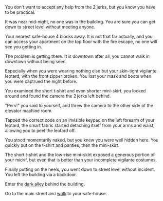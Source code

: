 You don't want to accept any help from the 2 jerks, but you know you have to be practical.

It was near mid-night, no one was in the building. You are sure you can get down to street level without meeting anyone.

Your nearest safe-house 4 blocks away. It is not that far actually, and you can access your apartment on the top floor with the fire escape, no one will see you getting in.

The problem is getting there. It is downtown after all, you cannot walk in downtown without being seen.

Especially when you were wearing nothing else but your skin-tight vigilante leotard, with the front zipper broken. You lost your mask and boots when you were captrued the night before.

You examined the short t-shirt and even shorter mini-skirt, you looked around and found the camera the 2 jerks left behind.

"Perv!" you said to yourself, and threw the camera to the other side of the elevator machine room.

Tapped the correct code on an invisible keypad on the left forearm of your leotard, the smart fabric started detaching itself from your arms and waist, allowing you to peel the leotard off.

You stood momentarily naked, but you knew you were well hidden here. You quickly put on the t-shirt and panties, then the mini-skirt.

The short t-shirt and the low-rise mini-skirt exposed a generous portion of your midrif, but even that is better than your incomplete vigilante costumes.

Finally putting on the heels, you went down to street level without incident. You left the building via a backdoor.

Enter the [dark alley](changed/darkalley/darkalley.md) behind the building.

Go to the main street and [walk](changed/safe/safe.md) to your safe-house.
